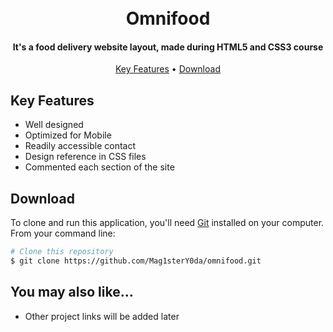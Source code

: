 <h1 align="center">
  <br>
  Omnifood
  <br>
</h1>

<h4 align="center">It's a food delivery website layout, made during HTML5 and CSS3 course</h4>

<p align="center">
  <a href="#key-features">Key Features</a> •
  <a href="#download">Download</a> 
</p>

## Key Features

* Well designed
* Optimized for Mobile
* Readily accessible contact
* Design reference in CSS files
* Commented each section of the site

## Download

To clone and run this application, you'll need [Git](https://git-scm.com) installed on your computer. From your command line:

```bash
# Clone this repository
$ git clone https://github.com/Mag1sterY0da/omnifood.git

```
## You may also like...

* Other project links will be added later
